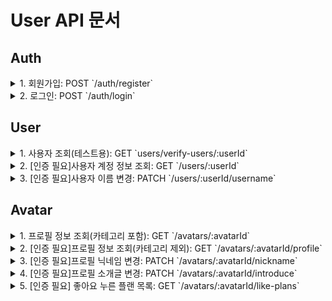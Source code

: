 # User API 문서

## Auth

<details>
  <summary>1. 회원가입: POST `/auth/register`</summary>
  
**request**:

```
{
  "user": {
    "email": "test@example.com",
    "password": "Password123@",
    "username": "username"
  },
  "avatar": {
    "nickname": "user_nickname"
  }
}


```

**response**:

- 성공했을 경우:

```
{
    "createdAt": "2025-02-11T08:54:42.775Z",
    "updatedAt": "2025-02-11T08:54:42.000Z",
    "isUpdated": false,
    "id": 1,
    "email": "test@example.com",
    "username": "username",
    "avatar": {
        "createdAt": "2025-02-11T08:54:42.813Z",
        "updatedAt": "2025-02-11T08:54:42.813Z",
        "isUpdated": false,
        "avatarId": 1,
        "nickname": "user_nickname",
        "introduce": null,
        "profileImage": "uploads/profileImages/default.png"
    }
}

```

- 이메일 중복:

```
{
    "success": false,
    "message": "이미 존재하는 이메일입니다.",
    "error": "Unauthorized",
    "statusCode": 401
}
```

- 닉네임 중복:

```
{
    "success": false,
    "message": "이미 존재하는 닉네임입니다.",
    "error": "Unauthorized",
    "statusCode": 401
}
```

</details>
<details>
  <summary>2. 로그인: POST `/auth/login`</summary>
  
**request**:

```
{
    "email": "test@example.com",
    "password": "Password123@"
}

```

**response**:

- 로그인 성공:

```
{
    "loginUser": {
        "createdAt": "2025-02-11T08:54:42.775Z",
        "updatedAt": "2025-02-11T08:54:42.000Z",
        "isUpdated": false,
        "id": 1,
        "email": "test@example.com",
        "username": "username",
        "avatar": {
            "createdAt": "2025-02-11T08:54:42.813Z",
            "updatedAt": "2025-02-11T08:54:42.813Z",
            "isUpdated": false,
            "avatarId": 1,
            "nickname": "user_nickname",
            "introduce": null,
            "profileImage": "uploads/profileImages/default.png"
        }
    },
    "jwt": "eyJhbGciOiJIUzI1NiIsInR5cCI6IkpXVCJ9..."
}
```

- 아이디 잘못 입력:

```
{
    "success": false,
    "message": "해당하는 사용자를 찾을 수 없습니다.",
    "error": "Not Found",
    "statusCode": 404
}
```

- 패스워드 잘못 입력:

```
{
    "success": false,
    "message": "로그인에 실패하였습니다.",
    "error": "Unauthorized",
    "statusCode": 401
}
```

</details>

## User

<details>
  <summary>1. 사용자 조회(테스트용): GET `users/verify-users/:userId` </summary>

**response**:

```
{
    "createdAt": "2025-02-11T08:54:42.775Z",
    "updatedAt": "2025-02-11T08:54:42.000Z",
    "isUpdated": false,
    "id": 1,
    "email": "test@example.com",
    "username": "username",
    "avatar": {
        "createdAt": "2025-02-11T08:54:42.813Z",
        "updatedAt": "2025-02-11T08:54:42.813Z",
        "isUpdated": false,
        "avatarId": 1,
        "nickname": "user_nickname",
        "introduce": null,
        "profileImage": "uploads/profileImages/default.png"
    }
}
```

</details>
<details>
  <summary>2. [인증 필요]사용자 계정 정보 조회: GET `/users/:userId`</summary>

**response**:

- 성공 했을 경우:

```
{
    "createdAt": "2025-02-11T08:54:42.775Z",
    "updatedAt": "2025-02-11T08:54:42.000Z",
    "isUpdated": false,
    "id": 1,
    "email": "test@example.com",
    "username": "username"
}
```

- jwt 토큰은 있지만, 다른 사용자의 정보를 조회했을 경우:

```
{
    "success": false,
    "message": "다른 사용자의 정보를 조회할 수 없습니다.",
    "error": "Bad Request",
    "statusCode": 400
}
```

- 인증이 안되었을 경우:

```
{
    "success": false,
    "message": "Unauthorized",
    "statusCode": 401
}
```

</details>

<details>
  <summary>3. [인증 필요]사용자 이름 변경: PATCH `/users/:userId/username`</summary>

**request**:

```
{
    "username": "newuser"
}
```

**response**:

- 성공 했을 경우:

```
{
    "createdAt": "2025-02-11T08:54:42.775Z",
    "updatedAt": "2025-02-11T08:56:40.293Z",
    "isUpdated": true,
    "id": 1,
    "email": "test@example.com",
    "username": "newuser"
}
```

- 변경 전 이름과 동일하게 변경할 경우:

```
{
    "success": false,
    "message": "동일한 이름으로 변경할 수 없습니다.",
    "error": "Bad Request",
    "statusCode": 400
}
```

- 이름 변경 조건과 맞지 않을 경우:

```
{
    "success": false,
    "message": "이름은 2~30자 이내여야 하며, 숫자와 특수기호를 포함할 수 없습니다.",
    "error": "Bad Request",
    "statusCode": 400
}
```

</details>

## Avatar

<details>
  <summary>1. 프로필 정보 조회(카테고리 포함): GET `/avatars/:avatarId`</summary>

**response**:

```
{
    "createdAt": "2025-02-11T08:54:42.813Z",
    "updatedAt": "2025-02-11T08:54:42.813Z",
    "isUpdated": false,
    "avatarId": 1,
    "nickname": "user_nickname",
    "introduce": null,
    "profileImage": "uploads/profileImages/default.png",
    "categories": [
        {
            "createdAt": "2025-02-11T08:57:09.494Z",
            "updatedAt": "2025-02-11T08:57:09.494Z",
            "isUpdated": false,
            "categoryId": 1,
            "categoryTitle": "new category"
        }
    ]
}
```

</details>

<details>
  <summary>2. [인증 필요]프로필 정보 조회(카테고리 제외): GET `/avatars/:avatarId/profile`</summary>

- 사용자 프로필 설정 페이지에서 사용되기에 인증 필요

- GET `/avatars/:avatarId` 로 어차피 조회되는데, 만들 필요가 있나 생각이 들긴 함. 카테고리를 안가져오니 전송 데이터를 줄일 수는 있겠지만, 큰 차이는 없을 듯...

**response**:

```
{
    "createdAt": "2025-02-11T08:54:42.813Z",
    "updatedAt": "2025-02-11T08:54:42.813Z",
    "isUpdated": false,
    "avatarId": 1,
    "nickname": "user_nickname",
    "introduce": null,
    "profileImage": "uploads/profileImages/default.png"
}
```

</details>

<details>
  <summary>3. [인증 필요]프로필 닉네임 변경: PATCH `/avatars/:avatarId/nickname`</summary>

**request**:

```
{
    "nickname": "new_nickname"
}
```

**response**:

- 성공 했을 경우:

```
{
    "createdAt": "2025-02-11T08:54:42.813Z",
    "updatedAt": "2025-02-11T08:57:53.699Z",
    "isUpdated": true,
    "avatarId": 1,
    "nickname": "new_nickname",
    "introduce": null,
    "profileImage": "uploads/profileImages/default.png"
}
```

- 변경 전 닉네임과 동일하게 변경할 경우:

```
{
    "success": false,
    "message": "동일한 닉네임으로 변경할 수 없습니다.",
    "error": "Bad Request",
    "statusCode": 400
}
```

- 이름 변경 조건과 맞지 않을 경우:

```
{
    "success": false,
    "message": "닉네임은 4~20자 이내여야 하며, 한글, 영어, 숫자, _, - 만 허용됩니다.",
    "error": "Bad Request",
    "statusCode": 400
}
```

</details>
<details>
  <summary>4. [인증 필요]프로필 소개글 변경: PATCH `/avatars/:avatarId/introduce`</summary>

**request**:

```
{
    "introduce": "HELLO WORLD!"
}
```

**response**:

- 성공 했을 경우:

```
{
    "createdAt": "2025-02-11T08:54:42.813Z",
    "updatedAt": "2025-02-11T08:58:07.737Z",
    "isUpdated": true,
    "avatarId": 1,
    "nickname": "new_nickname",
    "introduce": "HELLO WORLD!",
    "profileImage": "uploads/profileImages/default.png"
}
```

- 소개글 조건에 맞지 않아 실패할 경우(150자 이상):

```
{
    "statusCode": 500,
    "message": "Internal server error"
}
```

- 에러 메시지 수정 필요

</details>
<details>
  <summary>5. [인증 필요] 좋아요 누른 플랜 목록: GET `/avatars/:avatarId/like-plans`</summary>

**response**:

- 성공 했을 경우:

```
{
    "createdAt": "2025-02-11T08:54:42.813Z",
    "updatedAt": "2025-02-11T08:58:07.737Z",
    "isUpdated": true,
    "avatarId": 1,
    "nickname": "new_nickname",
    "introduce": "HELLO WORLD!",
    "profileImage": "uploads/profileImages/default.png",
    "likePlans": [
        {
            "createdAt": "2025-02-11T10:06:55.709Z",
            "updatedAt": "2025-02-11T10:06:55.709Z",
            "isUpdated": false,
            "likeId": 1,
            "avatarId": 1,
            "planId": 1
        },
        {
            "createdAt": "2025-02-11T10:07:10.523Z",
            "updatedAt": "2025-02-11T10:07:10.523Z",
            "isUpdated": false,
            "likeId": 2,
            "avatarId": 1,
            "planId": 2
        }
    ]
}
```

</details>

